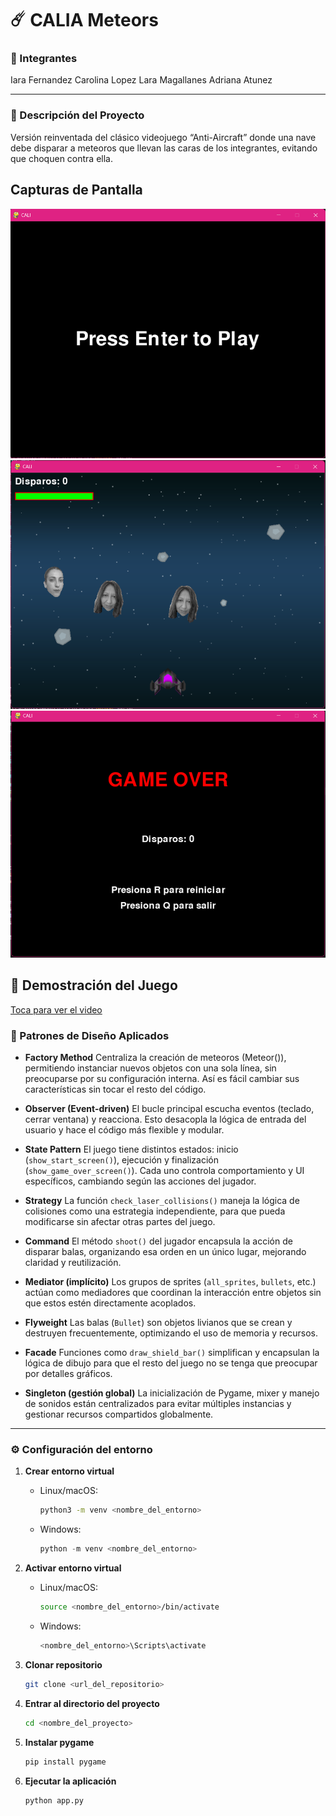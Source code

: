 # ☄️ CALIA Meteors

### 👥 Integrantes

Iara Fernandez
Carolina Lopez
Lara Magallanes
Adriana Atunez

---

### 🎯 Descripción del Proyecto

Versión reinventada del clásico videojuego “Anti-Aircraft” donde una nave debe disparar a meteoros que llevan las caras de los integrantes, evitando que choquen contra ella.

## Capturas de Pantalla

![Pantalla de Inicio](screenshots/inicio.png)  
![Juego en acción](screenshots/juego.png)  
![Pantalla de Game Over](screenshots/gameover.png)

## 🎥 Demostración del Juego
[Toca para ver el video](https://youtu.be/697w31Fl3I4)

### 🧩 Patrones de Diseño Aplicados

* **Factory Method**
  Centraliza la creación de meteoros (Meteor()), permitiendo instanciar nuevos objetos con una sola línea, sin preocuparse por su configuración interna. Así es fácil cambiar sus características sin tocar el resto del código.

* **Observer (Event-driven)**
  El bucle principal escucha eventos (teclado, cerrar ventana) y reacciona. Esto desacopla la lógica de entrada del usuario y hace el código más flexible y modular.

* **State Pattern**
  El juego tiene distintos estados: inicio (`show_start_screen()`), ejecución y finalización (`show_game_over_screen()`). Cada uno controla comportamiento y UI específicos, cambiando según las acciones del jugador.

* **Strategy**
  La función `check_laser_collisions()` maneja la lógica de colisiones como una estrategia independiente, para que pueda modificarse sin afectar otras partes del juego.

* **Command**
  El método `shoot()` del jugador encapsula la acción de disparar balas, organizando esa orden en un único lugar, mejorando claridad y reutilización.

* **Mediator (implícito)**
  Los grupos de sprites (`all_sprites`, `bullets`, etc.) actúan como mediadores que coordinan la interacción entre objetos sin que estos estén directamente acoplados.

* **Flyweight**
  Las balas (`Bullet`) son objetos livianos que se crean y destruyen frecuentemente, optimizando el uso de memoria y recursos.

* **Facade**
  Funciones como `draw_shield_bar()` simplifican y encapsulan la lógica de dibujo para que el resto del juego no se tenga que preocupar por detalles gráficos.

* **Singleton (gestión global)**
  La inicialización de Pygame, mixer y manejo de sonidos están centralizados para evitar múltiples instancias y gestionar recursos compartidos globalmente.

---

### ⚙️ Configuración del entorno

1. **Crear entorno virtual**

   * Linux/macOS:

     ```bash
     python3 -m venv <nombre_del_entorno>
     ```
   * Windows:

     ```powershell
     python -m venv <nombre_del_entorno>
     ```

2. **Activar entorno virtual**

   * Linux/macOS:

     ```bash
     source <nombre_del_entorno>/bin/activate
     ```
   * Windows:

     ```powershell
     <nombre_del_entorno>\Scripts\activate
     ```

3. **Clonar repositorio**

   ```bash
   git clone <url_del_repositorio>
   ```

4. **Entrar al directorio del proyecto**

   ```bash
   cd <nombre_del_proyecto>
   ```

5. **Instalar pygame**

   ```bash
   pip install pygame
   ```

6. **Ejecutar la aplicación**

   ```bash
   python app.py
   ```
